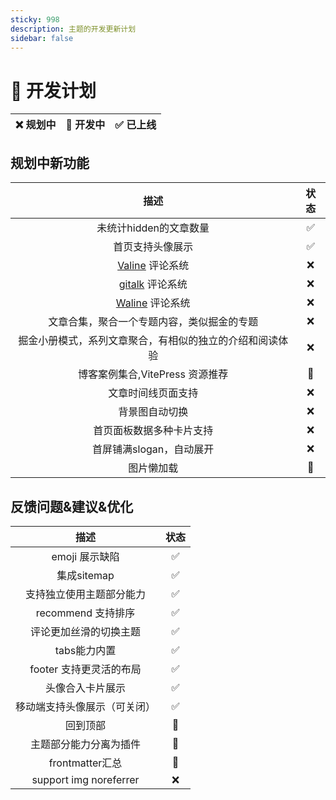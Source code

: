 ```yaml
---
sticky: 998
description: 主题的开发更新计划
sidebar: false
---
```

# 🥔 开发计划

| ❌ 规划中 | 🔧 开发中 | ✅ 已上线 |
| :------: | :------: | :------: |


## 规划中新功能
|                           描述                           | 状态  |
| :------------------------------------------------------: | :---: |
|                  未统计hidden的文章数量                  |   ✅   |
|                     首页支持头像展示                     |   ✅   |
|        [Valine](https://valine.js.org/) 评论系统         |   ❌   |
|   [gitalk](https://github.com/gitalk/gitalk) 评论系统    |   ❌   |
|  [Waline](https://github.com/walinejs/waline) 评论系统   |   ❌   |
|        文章合集，聚合一个专题内容，类似掘金的专题        |   ❌   |
| 掘金小册模式，系列文章聚合，有相似的独立的介绍和阅读体验 |   ❌   |
|             博客案例集合,VitePress 资源推荐              |   🔧   |
|                    文章时间线页面支持                    |   ❌   |
|                      背景图自动切换                      |   ❌   |
|                 首页面板数据多种卡片支持                 |   ❌   |
|                 首屏铺满slogan，自动展开                 |   ❌   |
|                        图片懒加载                        |   🔧   |

## 反馈问题&建议&优化
|             描述             | 状态  |
| :--------------------------: | :---: |
|        emoji 展示缺陷        |   ✅   |
|         集成sitemap          |   ✅   |
|   支持独立使用主题部分能力   |   ✅   |
|      recommend 支持排序      |   ✅   |
|    评论更加丝滑的切换主题    |   ✅   |
|         tabs能力内置         |   ✅   |
|   footer 支持更灵活的布局    |   ✅   |
|       头像合入卡片展示       |   ✅   |
| 移动端支持头像展示（可关闭） |   ✅   |
|           回到顶部           |   🔧   |
|    主题部分能力分离为插件    |   🔧   |
|       frontmatter汇总        |   🔧   |
|    support img noreferrer    |   ❌   |